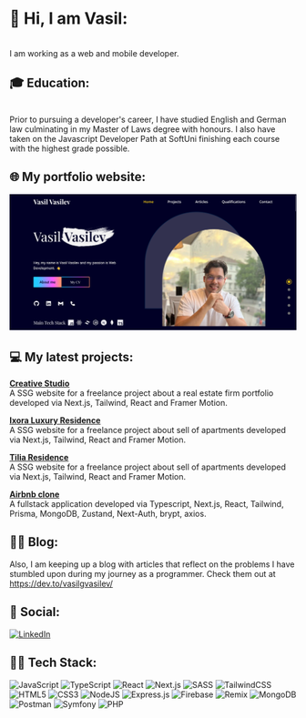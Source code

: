 # 💫 Hi, I am Vasil:
<br>I am working as a web and mobile developer.<br>

## 🎓 Education:
<br> Prior to pursuing a developer's career, I have studied English and German law culminating in my Master of Laws degree with honours. I also have taken on the Javascript Developer Path at SoftUni finishing each course with the highest grade possible.<br>

## 🌐 My portfolio website:
[![VGVWeb](https://github.com/VasilGVasilev/portfolio/blob/main/NBs/portfolio-welcome.png)](https://vasilgvasilev.github.io/web/)

## 💻 My latest projects:

[**Creative Studio**](https://www.creativestudiobg.com/)\
A SSG website for a freelance project about a real estate firm portfolio developed via Next.js, Tailwind, React and Framer Motion.

[**Ixora Luxury Residence**](https://ixorabg.com/)\
A SSG website for a freelance project about sell of apartments developed via Next.js, Tailwind, React and Framer Motion.

[**Tilia Residence**](https://tiliabg.com/)\
A SSG website for a freelance project about sell of apartments developed via Next.js, Tailwind, React and Framer Motion.

[**Airbnb clone**](https://vgv-rental.vercel.app/)\
A fullstack application developed via Typescript, Next.js, React, Tailwind, Prisma, MongoDB, Zustand, Next-Auth, brypt, axios.


## ✍🏽 Blog:

Also, I am keeping up a blog with articles that reflect on the problems I have stumbled upon during my journey as a programmer. Check them out at https://dev.to/vasilgvasilev/<br>


## 💬 Social:
[![LinkedIn](https://img.shields.io/badge/LinkedIn-%230077B5.svg?logo=linkedin&logoColor=white)](https://www.linkedin.com/in/vasil-vasilev-28621b178/)

## 👨‍💻 Tech Stack:
![JavaScript](https://img.shields.io/badge/javascript-%23323330.svg?style=for-the-badge&logo=javascript&logoColor=%23F7DF1E) ![TypeScript](https://img.shields.io/badge/typescript-%23007ACC.svg?style=for-the-badge&logo=typescript&logoColor=white) ![React](https://img.shields.io/badge/react-%23039BE5.svg?style=for-the-badge&logo=react&logoColor=%2361DAFB) ![Next.js](https://img.shields.io/badge/next.js-000000?style=for-the-badge&logo=nextdotjs&logoColor=white) ![SASS](https://img.shields.io/badge/sass-%23ff69b4.svg?style=for-the-badge&logo=sass&logoColor=white) ![TailwindCSS](https://img.shields.io/badge/tailwindcss-000000?style=for-the-badge&logo=tailwindcss&logoColor=white) ![HTML5](https://img.shields.io/badge/html5-%23E34F26.svg?style=for-the-badge&logo=html5&logoColor=white) ![CSS3](https://img.shields.io/badge/css3-%231572B6.svg?style=for-the-badge&logo=css3&logoColor=white) ![NodeJS](https://img.shields.io/badge/node.js-6DA55F?style=for-the-badge&logo=node.js&logoColor=white) ![Express.js](https://img.shields.io/badge/express.js-%23404d59.svg?style=for-the-badge&logo=express&logoColor=%2361DAFB) ![Firebase](https://img.shields.io/badge/firebase-%23FFA500.svg?style=for-the-badge&logo=firebase) ![Remix](https://img.shields.io/badge/remix-%23000000.svg?style=for-the-badge&logo=remix&logoColor=white) ![MongoDB](https://img.shields.io/badge/MongoDB-%234ea94b.svg?style=for-the-badge&logo=mongodb&logoColor=white) ![Postman](https://img.shields.io/badge/Postman-FF6C37?style=for-the-badge&logo=postman&logoColor=white) ![Symfony](https://img.shields.io/badge/Symfony-66517f?style=for-the-badge&logo=postman&logoColor=white) ![PHP](https://img.shields.io/badge/PHP-6DA55F?style=for-the-badge&logo=php&logoColor=white) 

